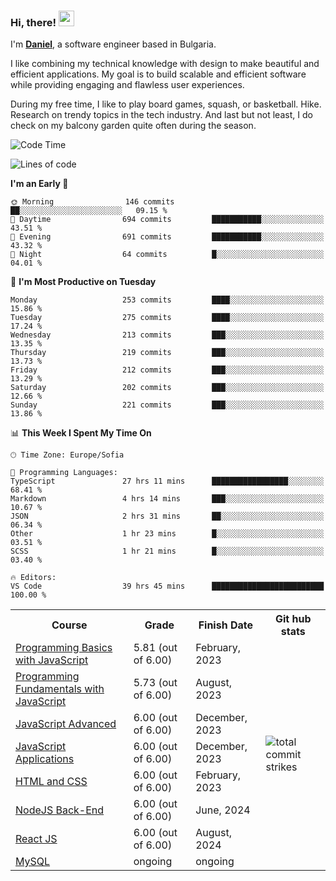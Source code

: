 ### Hi, there! <img src="https://emojis.slackmojis.com/emojis/images/1536351075/4594/blob-wave.gif" width="25"/>

I'm [**Daniel**](https://danielbatanov.netlify.app/), a software engineer based in Bulgaria.   

I like combining my technical knowledge with design to make beautiful and efficient applications. My goal is to build scalable and efficient software while providing engaging and flawless user experiences.

During my free time, I like to play board games, squash, or basketball. Hike. Research on trendy topics in the tech industry. And last but not least, I do check on my balcony garden quite often during the season.

<!--START_SECTION:waka-->
![Code Time](http://img.shields.io/badge/Code%20Time-1%2C163%20hrs%2035%20mins-blue)

![Lines of code](https://img.shields.io/badge/From%20Hello%20World%20I%27ve%20Written-487.3%20thousand%20lines%20of%20code-blue)

**I'm an Early 🐤** 

```text
🌞 Morning                146 commits         ██░░░░░░░░░░░░░░░░░░░░░░░   09.15 % 
🌆 Daytime                694 commits         ███████████░░░░░░░░░░░░░░   43.51 % 
🌃 Evening                691 commits         ███████████░░░░░░░░░░░░░░   43.32 % 
🌙 Night                  64 commits          █░░░░░░░░░░░░░░░░░░░░░░░░   04.01 % 
```
📅 **I'm Most Productive on Tuesday** 

```text
Monday                   253 commits         ████░░░░░░░░░░░░░░░░░░░░░   15.86 % 
Tuesday                  275 commits         ████░░░░░░░░░░░░░░░░░░░░░   17.24 % 
Wednesday                213 commits         ███░░░░░░░░░░░░░░░░░░░░░░   13.35 % 
Thursday                 219 commits         ███░░░░░░░░░░░░░░░░░░░░░░   13.73 % 
Friday                   212 commits         ███░░░░░░░░░░░░░░░░░░░░░░   13.29 % 
Saturday                 202 commits         ███░░░░░░░░░░░░░░░░░░░░░░   12.66 % 
Sunday                   221 commits         ███░░░░░░░░░░░░░░░░░░░░░░   13.86 % 
```


📊 **This Week I Spent My Time On** 

```text
🕑︎ Time Zone: Europe/Sofia

💬 Programming Languages: 
TypeScript               27 hrs 11 mins      █████████████████░░░░░░░░   68.41 % 
Markdown                 4 hrs 14 mins       ███░░░░░░░░░░░░░░░░░░░░░░   10.67 % 
JSON                     2 hrs 31 mins       ██░░░░░░░░░░░░░░░░░░░░░░░   06.34 % 
Other                    1 hr 23 mins        █░░░░░░░░░░░░░░░░░░░░░░░░   03.51 % 
SCSS                     1 hr 21 mins        █░░░░░░░░░░░░░░░░░░░░░░░░   03.40 % 

🔥 Editors: 
VS Code                  39 hrs 45 mins      █████████████████████████   100.00 % 
```


<!--END_SECTION:waka-->


<table>
  <tr>
    <th>Course</th>
    <th>Grade</th>
    <th>Finish Date</th>
    <th>Git hub stats</th>
  </tr>
  <tr>
    <td><a href="https://softuni.bg/Certificates/Details/159814/4fcfee60">Programming Basics with JavaScript</a></td>
    <td>5.81 (out of 6.00)</td>
    <td>February, 2023</td>
    <td rowspan="8"><img align="center" src="https://github-readme-streak-stats.herokuapp.com/?user=batanoffs&layout=compact&hide_border=true" alt="total commit strikes"/></td>
  </tr>
  <tr>
    <td><a href="https://softuni.bg/Certificates/Details/180198/31625e83">Programming Fundamentals with JavaScript</a></td>
    <td>5.73 (out of 6.00)</td>
    <td>August, 2023</td>
  </tr>
  <tr>
    <td><a href="https://softuni.bg/Certificates/Details/195467/d2fe5f99">JavaScript Advanced</a></td>
    <td>6.00 (out of 6.00)</td>
    <td>December, 2023</td>
  </tr>
  <tr>
    <td><a href="https://softuni.bg/Certificates/Details/195298/1f9f9bde">JavaScript Applications</a></td>
    <td>6.00 (out of 6.00)</td>
    <td>December, 2023</td>
  </tr>
  <tr>
    <td><a href="https://softuni.bg/certificates/details/205221/f430eb0f">HTML and CSS</a></td>
    <td>6.00 (out of 6.00)</td>
    <td>February, 2023</td>
  </tr>
  <tr>
    <td><a href="https://softuni.bg/certificates/details/218275/6b86be8a">NodeJS Back-End</a></td>
    <td>6.00 (out of 6.00)</td>
    <td>June, 2024</td>
  </tr>
  <tr>
    <td><a href="https://softuni.bg/Certificates/Details/223751/509209a4">React JS</a></td>
    <td>6.00 (out of 6.00)</td>
    <td>August, 2024</td>
  </tr>
  <tr>
    <td><a href="">MySQL</a></td>
    <td> ongoing</td>
    <td> ongoing</td>
  </tr>
</table>

 <!-- <a href="#"><img align="center" src="https://github-profile-trophy.vercel.app/?username=batanoffs&column=-1&margin-w=8&margin-h=2" alt="GitHub Trophies" /></a> -->



